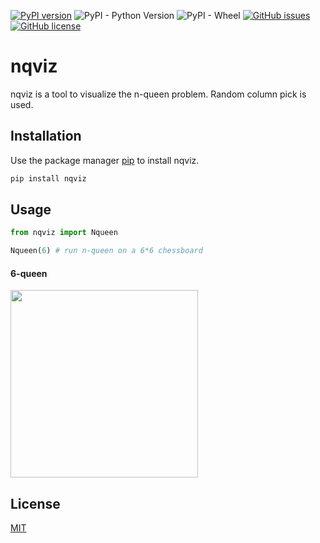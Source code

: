 [![PyPI version](https://badge.fury.io/py/nqviz.svg)](https://badge.fury.io/py/nqviz)
![PyPI - Python Version](https://img.shields.io/pypi/pyversions/nqviz)
![PyPI - Wheel](https://img.shields.io/pypi/wheel/nqviz)
[![GitHub issues](https://img.shields.io/github/issues/jhan15/nqviz)](https://github.com/jhan15/nqviz/issues)
[![GitHub license](https://img.shields.io/github/license/jhan15/nqviz)](https://github.com/jhan15/nqviz/blob/master/license.txt)
# nqviz 

nqviz is a tool to visualize the n-queen problem. Random column pick is used.

## Installation

Use the package manager [pip](https://pip.pypa.io/en/stable/) to install nqviz.

```bash
pip install nqviz
```

## Usage

```python
from nqviz import Nqueen

Nqueen(6) # run n-queen on a 6*6 chessboard
```

#### 6-queen

<img src="https://user-images.githubusercontent.com/62132206/120168297-0040cc80-c1ff-11eb-9a7a-de5e1568fc70.gif" width="300">

## License
[MIT](https://choosealicense.com/licenses/mit/)
